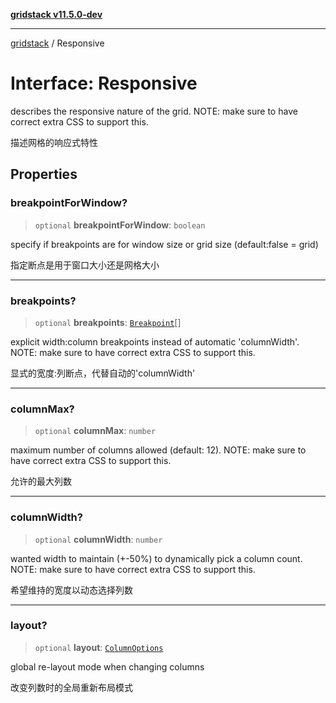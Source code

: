 [**gridstack v11.5.0-dev**](../README.md)

***

[gridstack](../globals.md) / Responsive

# Interface: Responsive

describes the responsive nature of the grid. NOTE: make sure to have correct extra CSS to support this.

描述网格的响应式特性

## Properties

### breakpointForWindow?

> `optional` **breakpointForWindow**: `boolean`

specify if breakpoints are for window size or grid size (default:false = grid)

指定断点是用于窗口大小还是网格大小

***

### breakpoints?

> `optional` **breakpoints**: [`Breakpoint`](Breakpoint.md)[]

explicit width:column breakpoints instead of automatic 'columnWidth'. NOTE: make sure to have correct extra CSS to support this.

显式的宽度:列断点，代替自动的'columnWidth'

***

### columnMax?

> `optional` **columnMax**: `number`

maximum number of columns allowed (default: 12). NOTE: make sure to have correct extra CSS to support this.

允许的最大列数

***

### columnWidth?

> `optional` **columnWidth**: `number`

wanted width to maintain (+-50%) to dynamically pick a column count. NOTE: make sure to have correct extra CSS to support this.

希望维持的宽度以动态选择列数

***

### layout?

> `optional` **layout**: [`ColumnOptions`](../type-aliases/ColumnOptions.md)

global re-layout mode when changing columns

改变列数时的全局重新布局模式
